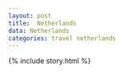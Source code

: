 ```yaml
---
layout: post
title:  Netherlands
data: Netherlands
categories: travel netherlands
---
```

{% include story.html %}
